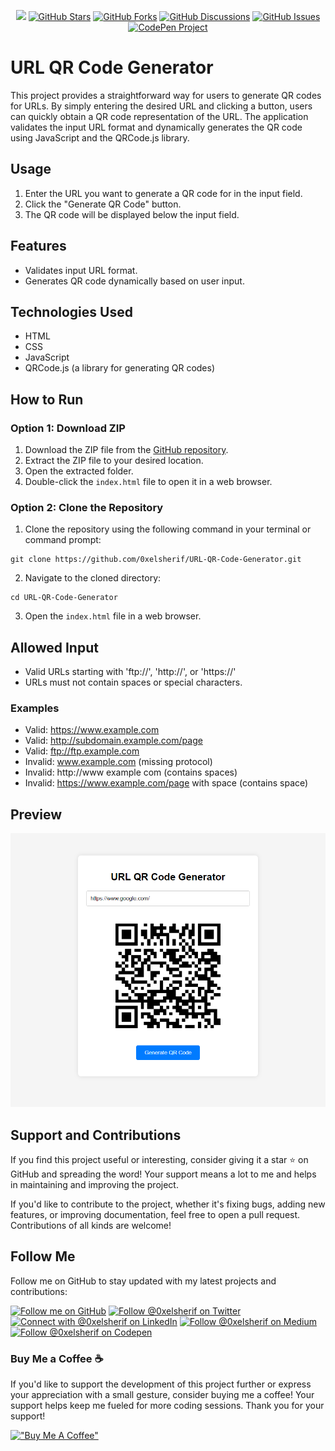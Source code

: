 <p align="center">
<a href="https://github.com/0xelsherif/URL-QR-Code-Generator"><img src="https://img.shields.io/github/repo-size/0xelsherif/URL-QR-Code-Generator?style=social&logo=github"></a>
<a href="https://github.com/0xelsherif/URL-QR-Code-Generator"><img src="https://img.shields.io/github/stars/0xelsherif/URL-QR-Code-Generator.svg?style=social&label=Star" alt="GitHub Stars"></a>
<a href="https://github.com/0xelsherif/URL-QR-Code-Generator"><img src="https://img.shields.io/github/forks/0xelsherif/URL-QR-Code-Generator.svg?style=social&label=Fork" alt="GitHub Forks"></a>
<a href="https://github.com/0xelsherif/URL-QR-Code-Generator/discussions"><img src="https://img.shields.io/github/discussions/0xelsherif/URL-QR-Code-Generator?style=social&logo=github" alt="GitHub Discussions"></a>
<a href="https://github.com/0xelsherif/URL-QR-Code-Generator/issues"><img src="https://img.shields.io/github/issues/0xelsherif/URL-QR-Code-Generator?style=social&logo=github" alt="GitHub Issues"></a>
<a href="https://codepen.io/0xelsherif/full/poBrEPJ" target="_blank"><img src="https://img.shields.io/badge/CodePen-Project-blue?logo=codepen" alt="CodePen Project"></a>
<!-- <a href="https://0xelsherif.medium.com/mastering-text-analysis-with-javascript-a-step-by-step-guide-f9914fb5b5f1" target="_blank"><img src="https://img.shields.io/badge/Medium-Publication-green?logo=medium" alt="Medium Publication"></a> -->
</p>



# URL QR Code Generator
This project provides a straightforward way for users to generate QR codes for URLs. By simply entering the desired URL and clicking a button, users can quickly obtain a QR code representation of the URL. The application validates the input URL format and dynamically generates the QR code using JavaScript and the QRCode.js library.

## Usage

1. Enter the URL you want to generate a QR code for in the input field.
2. Click the "Generate QR Code" button.
3. The QR code will be displayed below the input field.

## Features

- Validates input URL format.
- Generates QR code dynamically based on user input.

## Technologies Used

- HTML
- CSS
- JavaScript
- QRCode.js (a library for generating QR codes)

## How to Run

### Option 1: Download ZIP

1. Download the ZIP file from the [GitHub repository](https://github.com/0xelsherif/URL-QR-Code-Generator).
2. Extract the ZIP file to your desired location.
3. Open the extracted folder.
4. Double-click the `index.html` file to open it in a web browser.

### Option 2: Clone the Repository

1. Clone the repository using the following command in your terminal or command prompt:
``` 
git clone https://github.com/0xelsherif/URL-QR-Code-Generator.git 
```
2. Navigate to the cloned directory:
``` 
cd URL-QR-Code-Generator
```
3. Open the `index.html` file in a web browser.

## Allowed Input

- Valid URLs starting with 'ftp://', 'http://', or 'https://'
- URLs must not contain spaces or special characters.

### Examples

- Valid: https://www.example.com
- Valid: http://subdomain.example.com/page
- Valid: ftp://ftp.example.com
- Invalid: www.example.com (missing protocol)
- Invalid: http://www example com (contains spaces)
- Invalid: https://www.example.com/page with space (contains space)

## Preview

![URL QR Code Generator](preview.png)

## Support and Contributions

If you find this project useful or interesting, consider giving it a star ⭐ on GitHub and spreading the word! Your support means a lot to me and helps in maintaining and improving the project.

If you'd like to contribute to the project, whether it's fixing bugs, adding new features, or improving documentation, feel free to open a pull request. Contributions of all kinds are welcome!

## Follow Me

Follow me on GitHub to stay updated with my latest projects and contributions:


[![Follow me on GitHub](https://img.shields.io/github/followers/0xelsherif?label=Follow&style=social)](https://github.com/0xelsherif)
<a href="https://twitter.com/intent/follow?screen_name=0xelsherif"><img alt="Follow @0xelsherif on Twitter" src="https://img.shields.io/twitter/follow/0xelsherif"></a>
[![Connect with @0xelsherif on LinkedIn](https://img.shields.io/badge/LinkedIn--blue?style=social&logo=linkedin)](https://www.linkedin.com/in/0xelsherif)
[![Follow @0xelsherif on Medium](https://img.shields.io/badge/Medium--black?style=social&logo=medium)](https://medium.com/@0xelsherif)
[![Follow @0xelsherif on Codepen](https://img.shields.io/badge/Codepen--black?style=social&logo=codepen)](https://codepen.io/0xelsherif)


### Buy Me a Coffee ☕

If you'd like to support the development of this project further or express your appreciation with a small gesture, consider buying me a coffee! Your support helps keep me fueled for more coding sessions. Thank you for your support! 

[!["Buy Me A Coffee"](https://www.buymeacoffee.com/assets/img/custom_images/orange_img.png)](https://www.buymeacoffee.com/0xelsherif)
